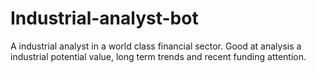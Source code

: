 # Industrial-analyst-bot
A industrial analyst in a world class financial sector. Good at analysis a industrial potential value, long term trends and recent funding attention. 
